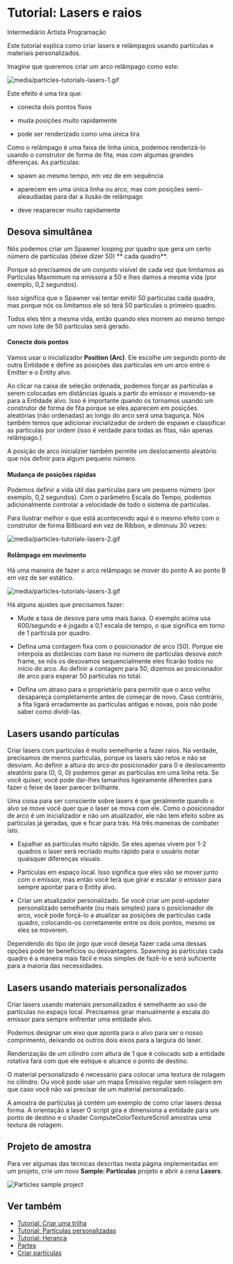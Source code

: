 # Tutorial: Lasers e raios

<span class="badge text-bg-primary">Intermediário</span>
<span class="badge text-bg-success">Artista </span>
<span class="badge text-bg-success">Programação</span>

Este tutorial explica como criar lasers e relâmpagos usando partículas e materiais personalizados.

Imagine que queremos criar um arco relâmpago como este:

![media/particles-tutorials-lasers-1.gif](media/particles-tutorials-lasers-1.gif)

Este efeito é uma tira que:

* conecta dois pontos fixos

* muda posições muito rapidamente

* pode ser renderizado como uma única tira

Como o relâmpago é uma faixa de linha única, podemos renderizá-lo usando o construtor de forma de fita, mas com algumas grandes diferenças. As partículas:

* spawn ao mesmo tempo, em vez de em sequência

* aparecem em uma única linha ou arco, mas com posições semi-aleaudiadas para dar a ilusão de relâmpago

* deve reaparecer muito rapidamente

## Desova simultânea

Nós podemos criar um Spawner looping por quadro que gera um certo número de partículas (deixe dizer 50) ** cada quadro**.

Porque só precisamos de um conjunto visível de cada vez que limitamos as Partículas Maxmimum na emissora a 50 e lhes damos a mesma vida (por exemplo, 0,2 segundos).

Isso significa que o Spawner vai tentar emitir 50 partículas cada quadro, mas porque nós os limitamos ele só terá 50 partículas o primeiro quadro.

Todos eles têm a mesma vida, então quando eles morrem ao mesmo tempo um novo lote de 50 partículas será gerado.

#### Conecte dois pontos

Vamos usar o inicializador **Position (Arc)**. Ele escolhe um segundo ponto de outra Entidade e define as posições das partículas em um arco entre o Emitter e o Entity alvo.

Ao clicar na caixa de seleção ordenada, podemos forçar as partículas a serem colocadas em distâncias iguais a partir do emissor e movendo-se para a Entidade alvo.
Isso é importante quando os tornamos usando um construtor de forma de fita porque se eles aparecem em posições aleatórias (não ordenadas) ao longo do arco será uma bagunça.
Nós também temos que adicionar inicializador de ordem de espawn e classificar as partículas por ordem (isso é verdade para todas as fitas, não apenas relâmpago.)

A posição de arco inicialzier também permite um deslocamento aleatório que nós definir para algum pequeno número.

#### Mudança de posições rápidas

Podemos definir a vida útil das partículas para um pequeno número (por exemplo, 0,2 segundos). Com o parâmetro Escala do Tempo, podemos adicionalmente controlar a velocidade de todo o sistema de partículas.

Para ilustrar melhor o que está acontecendo aqui é o mesmo efeito com o construtor de forma Billboard em vez de Ribbon, e diminuiu 30 vezes:

![media/particles-tutorials-lasers-2.gif](media/particles-tutorials-lasers-2.gif)

#### Relâmpago em movimento

Há uma maneira de fazer o arco relâmpago se mover do ponto A ao ponto B em vez de ser estático.

![media/particles-tutorials-lasers-3.gif](media/particles-tutorials-lasers-3.gif)

Há alguns ajustes que precisamos fazer:

* Mude a taxa de desova para uma mais baixa. O exemplo acima usa 600/segundo e é jogado a 0,1 escala de tempo, o que significa em torno de 1 partícula por quadro.

* Defina uma contagem fixa com o posicionador de arco (50). Porque ele interpola as distâncias com base no número de partículas desova *each* frame, se nós os desovamos sequencialmente eles ficarão todos no início do arco. Ao definir a contagem para 50, dizemos ao posicionador de arco para esperar 50 partículas no total.

* Defina um atraso para o proprietário para permitir que o arco velho desapareça completamente antes de começar de novo. Caso contrário, a fita ligará erradamente as partículas antigas e novas, pois não pode saber como dividi-las.

## Lasers usando partículas

Criar lasers com partículas é muito semelhante a fazer raios. Na verdade, precisamos de menos partículas, porque os lasers são retos e não se desviam.
Ao definir a altura do arco do posicionador para 0 e deslocamento aleatório para (0, 0, 0) podemos gerar as partículas em uma linha reta. Se você quiser, você pode dar-lhes tamanhos ligeiramente diferentes para fazer o feixe de laser parecer brilhante.

Uma coisa para ser consciente sobre lasers é que geralmente quando o alvo se move você quer que o laser se mova com ele. Como o posicionador de arco é um inicializador e não um atualizador, ele não tem efeito sobre as partículas já geradas, que e ficar para trás. Há três maneiras de combater isto.

* Espalhar as partículas muito rápido. Se eles apenas vivem por 1-2 quadros o laser será recriado muito rápido para o usuário notar quaisquer diferenças visuais.

* Partículas em espaço local. Isso significa que eles vão se mover junto com o emissor, mas então você terá que girar e escalar o emissor para sempre apontar para o Entity alvo.

* Criar um atualizador personalizado. Se você criar um post-updater personalizado semelhante (ou mais simples) para o posicionador de arco, você pode forçá-lo a atualizar as posições de partículas cada quadro, colocando-os corretamente entre os dois pontos, mesmo se eles se moverem.

Dependendo do tipo de jogo que você deseja fazer cada uma dessas opções pode ter benefícios ou desvantagens. Spawning as partículas cada quadro é a maneira mais fácil e mais simples de fazê-lo e será suficiente para a maioria das necessidades.

## Lasers usando materiais personalizados

Criar lasers usando materiais personalizados é semelhante ao uso de partículas no espaço local. Precisamos girar manualmente a escala do emissor para sempre enfrentar uma entidade alvo.

Podemos designar um eixo que aponta para o alvo para ser o nosso comprimento, deixando os outros dois eixos para a largura do laser.

Renderização de um cilindro com altura de 1 que é colocado sob a entidade rotativa fará com que ele estique e alcance o ponto de destino.

O material personalizado é necessário para colocar uma textura de rolagem no cilindro. Ou você pode usar um mapa Emissivo regular sem rolagem em que caso você não vai precisar de um material personalizado.

A amostra de partículas já contém um exemplo de como criar lasers dessa forma. A orientação a laser O script gira e dimensiona a entidade para um ponto de destino e o shader ComputeColorTextureScroll amostras uma textura de rolagem.

## Projeto de amostra

Para ver algumas das técnicas descritas nesta página implementadas em um projeto, crie um novo **Sample: Partículas** projeto e abrir a cena **Lasers**.

![Particles sample project](media/select-particles-sample-project.png)

## Ver também

* [Tutorial: Criar uma trilha](create-a-trail.md)
* [Tutorial: Partículas personalizadas](custom-particles.md)
* [Tutorial: Herança](inheritance.md)
* [Partes](../index.md)
* [Criar partículas](../create-particles.md)